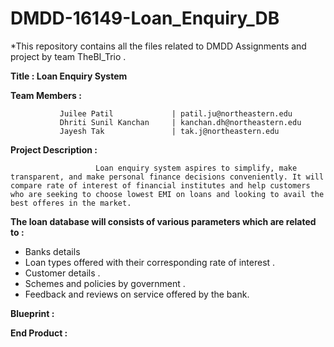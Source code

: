 # DMDD-16149-Loan_Enquiry_DB
*This repository contains all the files related to DMDD Assignments and project by team TheBI_Trio .

**Title : Loan Enquiry System**

**Team Members :**

               Juilee Patil             | patil.ju@northeastern.edu
               Dhriti Sunil Kanchan     | kanchan.dh@northeastern.edu
               Jayesh Tak               | tak.j@northeastern.edu


**Project Description :**

                       Loan enquiry system aspires to simplify, make transparent, and make personal finance decisions conveniently. It will compare rate of interest of financial institutes and help customers who are seeking to choose lowest EMI on loans and looking to avail the best offeres in the market.


**The loan database will consists of various parameters which are related to :** 

* Banks details
* Loan types offered with their corresponding rate of interest .
* Customer details .
* Schemes and policies by government .
* Feedback and reviews on service offered by the bank.


**Blueprint :**


**End Product :**
